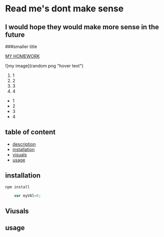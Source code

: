 # Read me's dont make sense
## I would hope they would make more sense in the future
###smaller title

[MY HOMEWORK](https://jacobotaylor.github.io/SEO-HW/)

![my image](random png "hover text")

1. 1 
2. 2
3. 3
4. 4

- 1
- 2
- 3
- 4

## table of content
- [description](#description)
- [installation](#installation)
- [visuals](#visuals)
- [usage](#usage)

## installation
```npm install```

```js
    var myVAl=0;
```

## Viusals

## usage